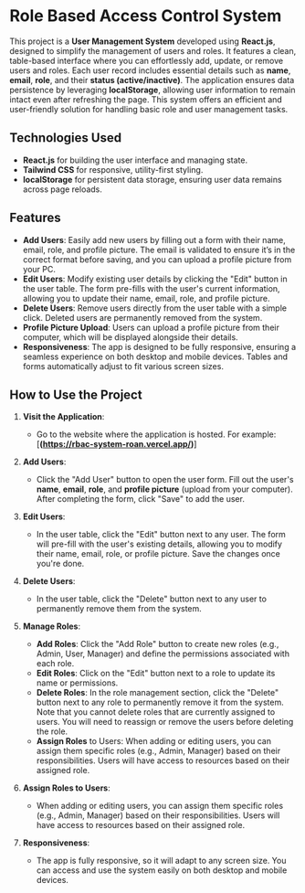 # Role Based Access Control System

This project is a **User Management System** developed using **React.js**, designed to simplify the management of users and roles. It features a clean, table-based interface where you can effortlessly add, update, or remove users and roles. Each user record includes essential details such as **name**, **email**, **role**, and their **status (active/inactive)**. The application ensures data persistence by leveraging **localStorage**, allowing user information to remain intact even after refreshing the page. This system offers an efficient and user-friendly solution for handling basic role and user management tasks.

## Technologies Used

- **React.js** for building the user interface and managing state.
- **Tailwind CSS** for responsive, utility-first styling.
- **localStorage** for persistent data storage, ensuring user data remains across page reloads.

## Features

- **Add Users**: Easily add new users by filling out a form with their name, email, role, and profile picture. The email is validated to ensure it’s in the correct format before saving, and you can upload a profile picture from your PC.
- **Edit Users**: Modify existing user details by clicking the "Edit" button in the user table. The form pre-fills with the user's current information, allowing you to update their name, email, role, and profile picture.
- **Delete Users**: Remove users directly from the user table with a simple click. Deleted users are permanently removed from the system.
- **Profile Picture Upload**: Users can upload a profile picture from their computer, which will be displayed alongside their details.
- **Responsiveness**: The app is designed to be fully responsive, ensuring a seamless experience on both desktop and mobile devices. Tables and forms automatically adjust to fit various screen sizes.

## How to Use the Project

1. **Visit the Application**:
   - Go to the website where the application is hosted. For example: [**(https://rbac-system-roan.vercel.app/)**]

2. **Add Users**:
   - Click the "Add User" button to open the user form. Fill out the user's **name**, **email**, **role**, and **profile picture** (upload from your computer). After completing the form, click "Save" to add the user.

3. **Edit Users**:
   - In the user table, click the "Edit" button next to any user. The form will pre-fill with the user's existing details, allowing you to modify their name, email, role, or profile picture. Save the changes once you're done.

4. **Delete Users**:
   - In the user table, click the "Delete" button next to any user to permanently remove them from the system.

5. **Manage Roles**:
   - **Add Roles**: Click the "Add Role" button to create new roles (e.g., Admin, User, Manager) and define the permissions associated with each role.
   - **Edit Roles**: Click on the "Edit" button next to a role to update its name or permissions.
   - **Delete Roles**: In the role management section, click the "Delete" button next to any role to permanently remove it from the system. Note that you cannot delete roles that are currently assigned to users. You will need to reassign or remove the users before deleting the role.
   - **Assign Roles** to Users: When adding or editing users, you can assign them specific roles (e.g., Admin, Manager) based on their responsibilities. Users will have access to resources based on their assigned role.

6. **Assign Roles to Users**:
   - When adding or editing users, you can assign them specific roles (e.g., Admin, Manager) based on their responsibilities. Users will have access to resources based on their assigned role.

7. **Responsiveness**:
   - The app is fully responsive, so it will adapt to any screen size. You can access and use the system easily on both desktop and mobile devices.

